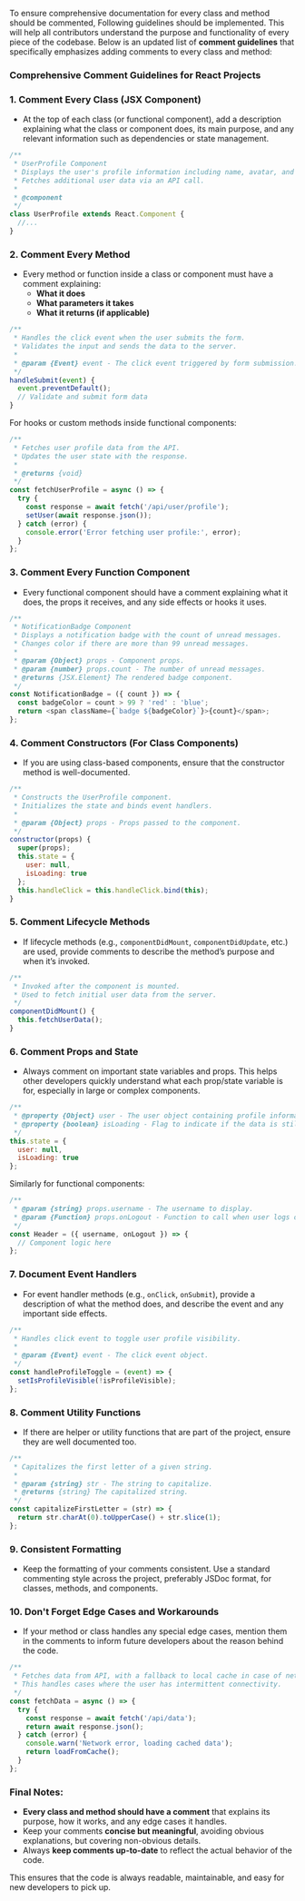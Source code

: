 To ensure comprehensive documentation for every class and method should be commented, Following guidelines should be implemented. This will help all contributors understand the purpose and functionality of every piece of the codebase. Below is an updated list of **comment guidelines** that specifically emphasizes adding comments to every class and method:

### Comprehensive Comment Guidelines for React Projects

### 1. **Comment Every Class (JSX Component)**
   - At the top of each class (or functional component), add a description explaining what the class or component does, its main purpose, and any relevant information such as dependencies or state management.

   ```js
   /**
    * UserProfile Component
    * Displays the user's profile information including name, avatar, and bio.
    * Fetches additional user data via an API call.
    *
    * @component
    */
   class UserProfile extends React.Component {
     //...
   }
   ```

### 2. **Comment Every Method**
   - Every method or function inside a class or component must have a comment explaining:
     - **What it does**
     - **What parameters it takes**
     - **What it returns (if applicable)**

   ```js
   /**
    * Handles the click event when the user submits the form.
    * Validates the input and sends the data to the server.
    *
    * @param {Event} event - The click event triggered by form submission.
    */
   handleSubmit(event) {
     event.preventDefault();
     // Validate and submit form data
   }
   ```

   For hooks or custom methods inside functional components:

   ```js
   /**
    * Fetches user profile data from the API.
    * Updates the user state with the response.
    *
    * @returns {void}
    */
   const fetchUserProfile = async () => {
     try {
       const response = await fetch('/api/user/profile');
       setUser(await response.json());
     } catch (error) {
       console.error('Error fetching user profile:', error);
     }
   };
   ```

### 3. **Comment Every Function Component**
   - Every functional component should have a comment explaining what it does, the props it receives, and any side effects or hooks it uses.

   ```js
   /**
    * NotificationBadge Component
    * Displays a notification badge with the count of unread messages.
    * Changes color if there are more than 99 unread messages.
    *
    * @param {Object} props - Component props.
    * @param {number} props.count - The number of unread messages.
    * @returns {JSX.Element} The rendered badge component.
    */
   const NotificationBadge = ({ count }) => {
     const badgeColor = count > 99 ? 'red' : 'blue';
     return <span className={`badge ${badgeColor}`}>{count}</span>;
   };
   ```

### 4. **Comment Constructors (For Class Components)**
   - If you are using class-based components, ensure that the constructor method is well-documented.

   ```js
   /**
    * Constructs the UserProfile component.
    * Initializes the state and binds event handlers.
    *
    * @param {Object} props - Props passed to the component.
    */
   constructor(props) {
     super(props);
     this.state = {
       user: null,
       isLoading: true
     };
     this.handleClick = this.handleClick.bind(this);
   }
   ```

### 5. **Comment Lifecycle Methods**
   - If lifecycle methods (e.g., `componentDidMount`, `componentDidUpdate`, etc.) are used, provide comments to describe the method’s purpose and when it’s invoked.

   ```js
   /**
    * Invoked after the component is mounted.
    * Used to fetch initial user data from the server.
    */
   componentDidMount() {
     this.fetchUserData();
   }
   ```

### 6. **Comment Props and State**
   - Always comment on important state variables and props. This helps other developers quickly understand what each prop/state variable is for, especially in large or complex components.

   ```js
   /**
    * @property {Object} user - The user object containing profile information.
    * @property {boolean} isLoading - Flag to indicate if the data is still being fetched.
    */
   this.state = {
     user: null,
     isLoading: true
   };
   ```

   Similarly for functional components:

   ```js
   /**
    * @param {string} props.username - The username to display.
    * @param {Function} props.onLogout - Function to call when user logs out.
    */
   const Header = ({ username, onLogout }) => {
     // Component logic here
   };
   ```

### 7. **Document Event Handlers**
   - For event handler methods (e.g., `onClick`, `onSubmit`), provide a description of what the method does, and describe the event and any important side effects.

   ```js
   /**
    * Handles click event to toggle user profile visibility.
    *
    * @param {Event} event - The click event object.
    */
   const handleProfileToggle = (event) => {
     setIsProfileVisible(!isProfileVisible);
   };
   ```

### 8. **Comment Utility Functions**
   - If there are helper or utility functions that are part of the project, ensure they are well documented too.

   ```js
   /**
    * Capitalizes the first letter of a given string.
    *
    * @param {string} str - The string to capitalize.
    * @returns {string} The capitalized string.
    */
   const capitalizeFirstLetter = (str) => {
     return str.charAt(0).toUpperCase() + str.slice(1);
   };
   ```

### 9. **Consistent Formatting**
   - Keep the formatting of your comments consistent. Use a standard commenting style across the project, preferably JSDoc format, for classes, methods, and components.

### 10. **Don't Forget Edge Cases and Workarounds**
   - If your method or class handles any special edge cases, mention them in the comments to inform future developers about the reason behind the code.

   ```js
   /**
    * Fetches data from API, with a fallback to local cache in case of network errors.
    * This handles cases where the user has intermittent connectivity.
    */
   const fetchData = async () => {
     try {
       const response = await fetch('/api/data');
       return await response.json();
     } catch (error) {
       console.warn('Network error, loading cached data');
       return loadFromCache();
     }
   };
   ```

### Final Notes:
- **Every class and method should have a comment** that explains its purpose, how it works, and any edge cases it handles.
- Keep your comments **concise but meaningful**, avoiding obvious explanations, but covering non-obvious details.
- Always **keep comments up-to-date** to reflect the actual behavior of the code.

This ensures that the code is always readable, maintainable, and easy for new developers to pick up.